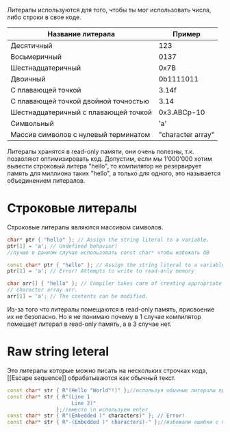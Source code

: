 Литералы используются для того, чтобы ты мог использовать числа, либо строки в свое коде.

| Название литерала                    | Пример            |
| ------------------------------------ | ----------------- |
| Десятичный                           | 123               |
| Восьмеричный                         | 0137              |
| Шестнадцатеричный                    | 0x7B              |
| Двоичный                             | 0b1111011         |
| С плавающей точкой                   | 3.14f             |
| С плавающей точкой двойной точностью | 3.14              |
| Шестнадцатеричный с плавающей точкой | 0x3.ABCp-10       |
| Символьный                           | 'a'               |
| Массив символов с нулевый терминатом | "character array" |

Литералы хранятся в read-only памяти, они очень полезны, т.к. позволяют оптимизировать код. Допустим, если мы 1'000'000 хотим вывести строковый литера "hello", то компилятор не резервирует память для миллиона таких "hello", а только для одного, это называется объединением литералов.

# Строковые литералы
Строковые литералы являются массивом символов.

```cpp
char* ptr { "hello" }; // Assign the string literal to a variable.
ptr[1] = 'a'; // Undefined behavior!
//лучше в данном случае использовать const char* чтобы избежать UB

const char* ptr { "hello" }; // Assign the string literal to a variable.
ptr[1] = 'a'; // Error! Attempts to write to read-only memory

char arr[] { "hello" }; // Compiler takes care of creating appropriate sized
// character array arr.
arr[1] = 'a'; // The contents can be modified.
```

Из-за того что литералы помещаются в read-only память, присвоение их не безопасно. Но я не понимаю почему в 1 случае компилятор помещает литерал в read-only память, а в 3 случае нет.

# Raw string leteral
Это литералы которые можно писать на нескольких строчках кода, [[Escape sequence]] обрабатываются как обычный текст.

```cpp
const char* str { R"(Hello "World"!)" };//используя обычные литералы пришлось использовать escape sequence для того что обернуть World в кавычки
const char* str { R"(Line 1
					 Line 2)" 
				};//вместо \n используем enter
const char* str { R"(Embedded )" characters)" }; // Error!
const char* str { R"-(Embedded )" characters)-" };//избежали ошибки с помощью черточек
```